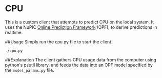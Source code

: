 # CPU

This is a custom client that attempts to predict CPU on the local system. It uses the NuPIC [Online Prediction Framework](http://nupic.docs.numenta.org/0.7.0.dev0/api/opf/index.html) (OPF), to derive predictions in realtime.

##Usage
Simply run the cpu.py file to start the client.

    ./cpu.py

##Explanation
The client gathers CPU usage data from the computer using python's psutil library, and feeds the data into an OPF model specified by the `model_params.py` file.
